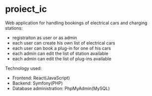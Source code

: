 # proiect_ic

Web application for handling bookings of electrical cars and charging stations:
- registraiton as user or as admin
- each user can create his own list of electrical cars
- each user can book a plug-in for one of his cars
- each admin can edit the list of station available
- each admin can edit the list of plug-ins available


Technology used:
- Frontend: React(JavaScript)
- Backend: Symfony(PHP)
- Database administration: PhpMyAdmin(MySQL)
